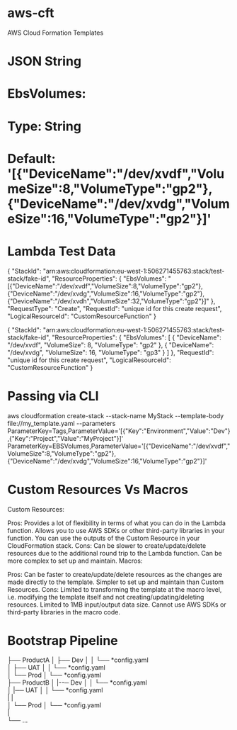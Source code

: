 # aws-cft
AWS Cloud Formation Templates

# JSON String
 # EbsVolumes:
#  Type: String
#   Default: '[{"DeviceName":"/dev/xvdf","VolumeSize":8,"VolumeType":"gp2"},{"DeviceName":"/dev/xvdg","VolumeSize":16,"VolumeType":"gp2"}]'

# Lambda Test Data

{
  "StackId": "arn:aws:cloudformation:eu-west-1:506271455763:stack/test-stack/fake-id",
  "ResourceProperties": {
    "EbsVolumes": "[{\"DeviceName\":\"/dev/xvdf\",\"VolumeSize\":8,\"VolumeType\":\"gp2\"},{\"DeviceName\":\"/dev/xvdg\",\"VolumeSize\":16,\"VolumeType\":\"gp2\"},{\"DeviceName\":\"/dev/xvdh\",\"VolumeSize\":32,\"VolumeType\":\"gp2\"}]"
  },
  "RequestType": "Create",
  "RequestId": "unique id for this create request",
  "LogicalResourceId": "CustomResourceFunction"
}

{
  "StackId": "arn:aws:cloudformation:eu-west-1:506271455763:stack/test-stack/fake-id",
  "ResourceProperties": {
    "EbsVolumes": [
      {
        "DeviceName": "/dev/xvdf",
        "VolumeSize": 8,
        "VolumeType": "gp2"
      },
      {
        "DeviceName": "/dev/xvdg",
        "VolumeSize": 16,
        "VolumeType": "gp3"
      }
    ]
  },
  "RequestId": "unique id for this create request",
  "LogicalResourceId": "CustomResourceFunction"
}

# Passing via CLI 
aws cloudformation create-stack --stack-name MyStack --template-body file://my_template.yaml --parameters ParameterKey=Tags,ParameterValue='[{"Key":"Environment","Value":"Dev"},{"Key":"Project","Value":"MyProject"}]' ParameterKey=EBSVolumes,ParameterValue='[{"DeviceName":"/dev/xvdf","VolumeSize":8,"VolumeType":"gp2"},{"DeviceName":"/dev/xvdg","VolumeSize":16,"VolumeType":"gp2"}]'

# Custom Resources Vs Macros
Custom Resources:

Pros:
Provides a lot of flexibility in terms of what you can do in the Lambda function.
Allows you to use AWS SDKs or other third-party libraries in your function.
You can use the outputs of the Custom Resource in your CloudFormation stack.
Cons:
Can be slower to create/update/delete resources due to the additional round trip to the Lambda function.
Can be more complex to set up and maintain.
Macros:

Pros:
Can be faster to create/update/delete resources as the changes are made directly to the template.
Simpler to set up and maintain than Custom Resources.
Cons:
Limited to transforming the template at the macro level, i.e. modifying the template itself and not creating/updating/deleting resources.
Limited to 1MB input/output data size.
Cannot use AWS SDKs or third-party libraries in the macro code.

# Bootstrap Pipeline
├── ProductA
│   ├── Dev
│   │   └── *config.yaml  
│   ├── UAT
│   │   └── *config.yaml  
│   └── Prod
│       └── *config.yaml  
├── ProductB
│   |--─ Dev
│   │   └── *config.yaml  
│   |── UAT
│   │   └── *config.yaml  
|   |			
│   └── Prod
│       └── *config.yaml  
|			
└── ...
